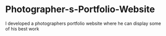 # Photographer-s-Portfolio-Website
I developed a photographers portfolio website where he can display some of his best work
